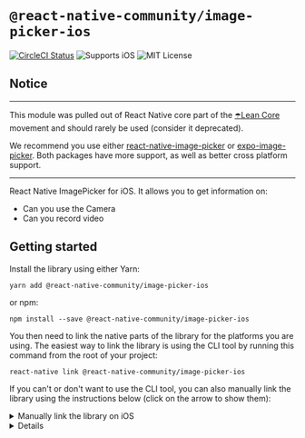 # `@react-native-community/image-picker-ios`

[![CircleCI Status](https://img.shields.io/circleci/project/github/react-native-community/react-native-image-picker-ios/master.svg)](https://circleci.com/gh/react-native-community/workflows/react-native-image-picker-ios/tree/master) ![Supports iOS](https://img.shields.io/badge/platforms-ios-lightgrey.svg) ![MIT License](https://img.shields.io/npm/l/@react-native-community/image-picker-ios.svg)


## Notice
___
This module was pulled out of React Native core part of the [☂️Lean Core](https://github.com/facebook/react-native/issues/23313) movement and should rarely be used (consider it deprecated).

We recommend you use either [react-native-image-picker](https://github.com/react-native-community/react-native-image-picker) or [expo-image-picker](https://docs.expo.io/versions/latest/sdk/imagepicker/).    Both packages have more support, as well as better cross platform support.
___

React Native ImagePicker for iOS. It allows you to get information on:

* Can you use the Camera
* Can you record video

## Getting started
Install the library using either Yarn:

```
yarn add @react-native-community/image-picker-ios
```

or npm:

```
npm install --save @react-native-community/image-picker-ios
```

You then need to link the native parts of the library for the platforms you are using. The easiest way to link the library is using the CLI tool by running this command from the root of your project:

```
react-native link @react-native-community/image-picker-ios
```

If you can't or don't want to use the CLI tool, you can also manually link the library using the instructions below (click on the arrow to show them):

<details>
<summary>Manually link the library on iOS</summary>

Either follow the [instructions in the React Native documentation](https://facebook.github.io/react-native/docs/linking-libraries-ios#manual-linking) to manually link the framework or link using [Cocoapods](https://cocoapods.org) by adding this to your `Podfile`:

```ruby
pod 'react-native-image-picker-ios', :path => '../node_modules/@react-native-community/image-picker-ios'
```

</details>

<details>

## Migrating from the core `react-native` module
This module was created when the ImagePickerIOS was split out from the core of React Native. To migrate to this module you need to follow the installation instructions above and then change you imports from:

```javascript
import { ImagePickerIOS } from "react-native";
```

to:

```javascript
import ImagePickerIOS from "@react-native-community/image-picker-ios";
```

Note that the API was updated after it was extracted from ImagePickerIOS to support some new features, however, the previous API is still available and works with no updates to your code.

## Usage
Import the library:

```javascript
import ImagePickerIOS from "@react-native-community/image-picker-ios";
```

Can you use the camera:

```javascript
ImagePickerIOS.canUseCamera(canUseCamera => {
  console.log("canUseCamera", canUseCamera);
});
```

Can you record videos:

```javascript
ImagePickerIOS.canRecordVideos(canRecordVideos => {
  console.log("canRecordVideos", canRecordVideos);
});
```

## API
* **Types:**
  * [`OpenCameraDialogOptions`](#OpenCameraDialogOptions)
  * [`OpenSelectDialogOptions`](#OpenSelectDialogOptions)
* **Methods:**
  * [`canUseCamera(callback)`](#canUseCamera)
  * [`canRecordVideos(callback)`](#canRecordVideos)
  * [`openCameraDialog(options, successCallback, cancelCallback)`](#openCameraDialog)
  * [`openSelectDialog(options, successCallback, cancelCallback)`](#openCameraDialog)

### Types

#### `OpenCameraDialogOptions`
Describes the settings for the camera:

| Property        | Type                                             | Description                                                                                        |
| --------------- | ------------------------------------------------ | -------------------------------------------------------------------------------------------------- |
| `videoMode`   | `boolean`                                        | Should the camera open in video mode. |

#### `OpenSelectDialogOptions`
Describes the settings for the camera:

| Property        | Type                                             | Description                                                                                        |
| --------------- | ------------------------------------------------ | -------------------------------------------------------------------------------------------------- |
| `showImages`          | `boolean`          | Should the results include images                                          |
| `showVideos`   | `boolean`                                        | Should the results include videos|

### Methods

#### `canUseCamera()`

Executes a callback with the a boolean value stating whether or not you can use the camera.

**Example:**
```javascript
ImagePickerIOS.canUseCamera(canUseCamera => {
  console.log("canUseCamera", canUseCamera);
});
```

#### `canRecordVideos()`

Executes a callback with the a boolean value stating whether or not you can record videos.

**Example:**
```javascript
ImagePickerIOS.canRecordVideos(canRecordVideos => {
  console.log("canRecordVideos", canRecordVideos);
});
```

#### `openCameraDialog()`

Opens the camera dialog with the specified [`OpenCameraDialogOptions`](#OpenCameraDialogOptions) and two callbacks, one for success and one for cancel.

**Example:**
```javascript
ImagePickerIOS.openCameraDialog({
  unmirrorFrontFacingCamera: false
  videoMode: false
}, () => {
  // success
}, (error) => {
  // cancel
});
```

#### `openSelectDialog()`

Opens the camera dialog with the specified [`OpenSelectDialogOptions`](#OpenSelectDialogOptions) and two callbacks, one for success and one for cancel.

**Example:**
```javascript
ImagePickerIOS.openCameraDialog({
  showImages: true,
  showVideos: false
}, (imageUrl, height, width) => {
  // success
}, (error) => {
  // cancel
});
```
## Troubleshooting

### Errors while running Jest tests

If you do not have a Jest Setup file configured, you should add the following to your Jest settings and create the `jest.setup.js` file in project root:

```js
setupFiles: ['<rootDir>/jest.setup.js']
```

You should then add the following to your Jest setup file to mock the ImagePickerIOS Native Module:

```js
import { NativeModules } from 'react-native';

NativeModules.RNCImagePickerIOS = {
  canRecordVideos: jest.fn(),
  canUseCamera: jest.fn(),
  openCameraDialog: jest.fn(),
  openSelectDialog: jest.fn(),
};
``` 

### Issues with the iOS simulator

As your simulator doesn't have a camera, there is no way to open the camera on the simulator.

## Maintainers

* [Johan du Toit](https://github.com/johan-dutoit) - [Freelance React Native Developer]()

## Contributing

Please see the [contributing guide](/CONTRIBUTING.md).

## License

The library is released under the MIT license. For more information see [`LICENSE`](/LICENSE).